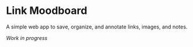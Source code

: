 # Link Moodboard

A simple web app to save, organize, and annotate links, images, and notes.

_Work in progress_
